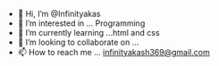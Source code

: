 - 👋 Hi, I’m @Infinityakas
- 👀 I’m interested in ... Programming
- 🌱 I’m currently learning ...html and css
- 💞️ I’m looking to collaborate on ...
- 📫 How to reach me ... infinityakash369@gmail.com

<!---
Infinityakas/Infinityakas is a ✨ special ✨ repository because its `README.md` (this file) appears on your GitHub profile.
You can click the Preview link to take a look at your changes.
--->
